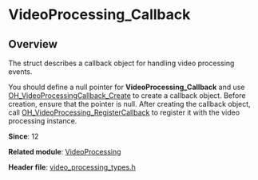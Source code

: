 # VideoProcessing_Callback

## Overview

The struct describes a callback object for handling video processing events.

You should define a null pointer for **VideoProcessing_Callback** and use [OH_VideoProcessingCallback_Create](capi-video-processing-h.md#oh_videoprocessingcallback_create) to create a callback object. Before creation, ensure that the pointer is null. After creating the callback object, call [OH_VideoProcessing_RegisterCallback](capi-video-processing-h.md#oh_videoprocessing_registercallback) to register it with the video processing instance.

**Since**: 12

**Related module**: [VideoProcessing](capi-videoprocessing.md)

**Header file**: [video_processing_types.h](capi-video-processing-types-h.md)
